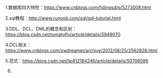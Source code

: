 1.数据库四大特性：https://www.cnblogs.com/fjdingsd/p/5273008.html

2.sql教程：http://www.runoob.com/sql/sql-tutorial.html

3.DDL、DCL、DML的概念和区别：https://blog.csdn.net/tomatofly/article/details/5949070

4.DCL相关：https://www.cnblogs.com/xwdreamer/archive/2012/06/25/2562828.html

5.范式：https://blog.csdn.net/ljp812184246/article/details/50706596

6.